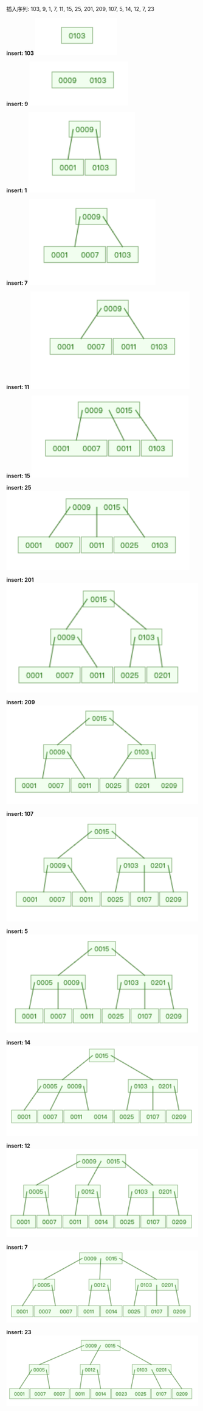 插入序列: 103, 9, 1, 7, 11, 15, 25, 201, 209, 107, 5, 14, 12, 7, 23

**insert: 103**
![](./images/01.png)

**insert: 9**
![](./images/02.png)

**insert: 1**
![](./images/03.png)

**insert: 7**
![](./images/04.png)

**insert: 11**
![](./images/05.png)

**insert: 15**
![](./images/06.png)

**insert: 25**
![](./images/07.png)

**insert: 201**
![](./images/08.png)

**insert: 209**
![](./images/09.png)

**insert: 107**
![](./images/10.png)

**insert: 5**
![](./images/11.png)

**insert: 14**
![](./images/12.png)

**insert: 12**
![](./images/13.png)

**insert: 7**
![](./images/14.png)

**insert: 23**
![](./images/15.png)
